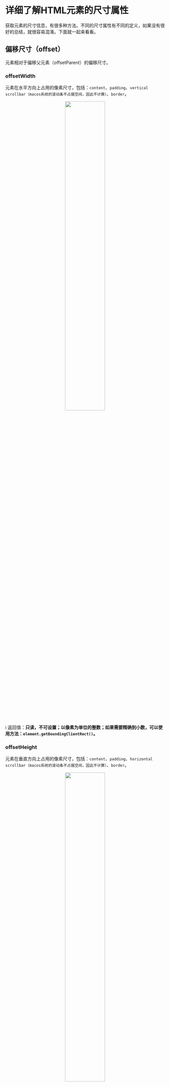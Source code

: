# 详细了解HTML元素的尺寸属性

获取元素的尺寸信息，有很多种方法。不同的尺寸属性有不同的定义，如果没有很好的总结，就很容易混淆。下面就一起来看看。

## 偏移尺寸（offset）

元素相对于偏移父元素（offsetParent）的偏移尺寸。

### offsetWidth

元素在水平方向上占用的像素尺寸，包括：`content`、`padding`、`vertical scrollbar（macos系统的滚动条不占据空间，因此不计算）`、`border`。

<p align="center"><img src="./1.png" width="50%"></p>

ℹ️ 返回值：**只读，不可设置；以像素为单位的整数；如果需要精确到小数，可以使用方法：`element.getBoundingClientRect()`。**

### offsetHeight

元素在垂直方向上占用的像素尺寸，包括：`content`、`padding`、`horizontal scrollbar（macos系统的滚动条不占据空间，因此不计算）`、`border`。

<p align="center"><img src="./1.png" width="50%"></p>

ℹ️ 返回值：**只读，不可设置；以像素为单位的整数；如果需要精确到小数，可以使用方法：`element.getBoundingClientRect()`。**

### offsetParent

`offsetLeft`和`offsetRight`属性的返回值，表示`元素`与`该元素的offsetParent`之间的偏移距离，因此确定offsetParent很重要。

元素的offsetParent确定步骤 —— 按照包含的层级关系，从近到远依次判断该元素的父元素：

1. 是否为定位（position不是static）元素；如果是，则返回该元素。
2. 是否为`<table>`、`<th>`、`<td>`元素；如果是，则返回该元素。
3. 是否为`<body>`元素；如果是，则返回该元素。

offsetParent为null的情况：

- 如果该元素或者其父元素的样式属性`display`设置为`none`。
- 如果该元素的样式属性`position`设置为`fixed`（Firefox返回`<body>`）。
- 该元素为`<body>`或`<html>`。

### offsetLeft

定义：元素左边框外侧距离该元素offsetParent左边框内侧的像素数。

<p align="center"><img src="./2.png" width="50%"></p>

ℹ️ 返回值：**只读，不可设置；以像素为单位的整数；如果需要精确到小数，可以使用方法：`element.getBoundingClientRect()`。**

### offsetTop

定义：元素上边框外侧距离该元素offsetParent上边框内侧的像素数。

<p align="center"><img src="./2.png" width="50%"></p>

ℹ️ 返回值：**只读，不可设置；以像素为单位的整数；如果需要精确到小数，可以使用方法：`element.getBoundingClientRect()`。**

## 客户端尺寸

### clientWidth

元素内部的宽度，包括：`content`、`padding`。

<p align="center"><img src="./3.png" width="50%"></p>

❗对于inline元素，clientWidth返回0。

ℹ️ 返回值：**只读，不可设置；以像素为单位的整数；如果需要精确到小数，可以使用方法：`element.getBoundingClientRect()`。**

### clientHeight

元素内部的高度，包括：`content`、`padding`。

<p align="center"><img src="./3.png" width="50%"></p>

❗对于inline元素，clientHeight返回0。

ℹ️ 返回值：**只读，不可设置；以像素为单位的整数；如果需要精确到小数，可以使用方法：`element.getBoundingClientRect()`。**

## 滚动尺寸

### 滚动产生的原理

当元素无法全部在容器元素中显示时，就会产生滚动条；通过水平或者垂直滚动条的滑动，把需要显示的内容展示到容器元素的视口。

对于Windows操作系统而言，滚动条是占据一定尺寸的；从里到外的尺寸属性：`content`、`padding`、`scroll`、`border`、`margin`。

<p align="center"><img src="./7.png" width="50%"></p>

当发生滚动时，`content` + `padding` 是滚动区域，`scroll` + `border` + `margin` 是固定区域。

<p align="center"><img src="./9.gif" width="80%"></p>

> 通过上图可以看出：发生滚动的区域为`content` + `padding`。

### 滚动的兼容问题

通过下图，可以看出：当发生滚动时，content区域的文字可以溢出到padding区域。

<p align="center"><img src="./10.png" width="80%"></p>

通过下图，可以看出：在Safari浏览器中，元素的margin-right与容器元素的padding-right都未表现，与Chrome浏览器的表现不同。

<p align="center"><img src="./11.png" width="80%"></p>

通过上面两个例子，可以看出：元素的padding、容器元素的padding&margin，都有浏览器的兼容问题。

通过取消设置元素与容器元素的`padding`、`border`、`margin`，以`content`为滚动元素和容器元素：

```html
<style>
  .scroll {
    /* ...scroll style... */
  }

  .scroll-wrap {
    overflow: auto;
    width: 100%;
    height: 100%;
  }

  .scroll-inner {
    overflow: hidden;
    width: max-content;
    width: intrinsic; /* Safari/WebKit uses a non-standard name */
    width: -moz-max-content; /* Firefox/Gecko */
    width: -webkit-max-content; /* Chrome */
    width: max-content;
  }

  .scroll-content {
    /* ...content style... */
  }
</style>

<div class="scroll">
  <div class="scroll-wrap">
    <div class="scroll-inner">
      <div class="scroll-content"></div>
    </div>
  </div>
</div>
```

[通过demo可以看出，scroll的padding、border，scroll-content的padding、border、margin都没有相互影响](https://codepen.io/chinatjc/pen/qBKewZj)

### scrollWidth

容器元素在不使用水平滚动条时，可以全部展示内部元素的最小宽度，包括：`content`、`padding`。

<p align="center"><img src="./5.png" width="50%"></p>

ℹ️ 返回值：**只读，不可设置；以像素为单位的整数；如果需要精确到小数，可以使用方法：`element.getBoundingClientRect()`。**

### scrollHeight

容器元素在不使用垂直滚动条时，可以全部展示内部元素的最小高度，包括：`content`、`padding`。

<p align="center"><img src="./6.png" width="80%"></p>

ℹ️ 返回值：**只读，不可设置；以像素为单位的整数；如果需要精确到小数，可以使用方法：`element.getBoundingClientRect()`。**

### scrollTop

获取该属性时，返回：容器元素在垂直方向滚动的像素数。

设置该属性时：设定容器元素在垂直方向滚动的像素数。

❗垂直方向设置滚动像素数的范围：[0, scrollHeight - clientHeight]；

- 小于0时，`scrollTop`被设置为0。
- 大于`scrollHeight - clientHeight`时，`scrollTop`被设置为`scrollHeight - clientHeight`。

<p align="center"><img src="./8.png" width="60%"></p>

ℹ️ 返回值：**只读，不可设置；以像素为单位的整数；如果需要精确到小数，可以使用方法：`element.getBoundingClientRect()`。**

### scrollLeft

获取该属性时，返回：容器元素在水平方向滚动的像素数。

设置该属性时：设定容器元素在水平方向滚动的像素数。

❗水平方向设置滚动像素数的范围：[0, scrollWidth - clientWidth]；

- 小于0时，`scrollLeft`被设置为0。
- 大于`scrollWidth - clientWidth`时，`scrollTop`被设置为`scrollWidth - clientWidth`。

<p align="center"><img src="./8.png" width="60%"></p>

ℹ️ 返回值：**只读，不可设置；以像素为单位的整数；如果需要精确到小数，可以使用方法：`element.getBoundingClientRect()`。**

## 确定元素尺寸 -- getBoundingClientRect()方法

上面介绍的这些属性： `offsetWidth`、`offsetHeight`、`offsetLeft`、`offsetTop`、`clientWidth`、`clientHeight`、`scrollTop`、`scrollLeft`、`scrollWidth`、`scrollHeight`。返回值都是整数，与真实的数据相比，存在精度上的缺陷。

为此，浏览器在每个元素上提供了`getBoundingClientRect()`方法。

返回 DOMRect 对象，包含8个属性，每个属性值都可以是小数：

- width，其值等于 content + padding + borderWidth 的像素数
- height，其值等于 content + padding + borderWidth 的像素数
- x / left，元素左外侧距离**视口左内侧**的像素数
- y / top，元素上外侧距离**视口上内侧**的像素数
- right，元素右外侧距离**视口左内侧**的像素数
- bottom，元素下外侧距离**视口上内侧**的像素数

<p align="center"><img src="./4.png" width="80%"></p>

## 总结

元素的尺寸，平时使用的频率比较低。但用到时，面对众多的属性，确实容易让人混淆。通过上面简练的示意图，可以快速分辨各个属性的本质区别。希望对大家有帮助。

对于元素尺寸数据而言，建议使用`getBoundingClientRect()`方法，避免因整数的四舍五入而导致的精度问题。其他特定的需求，可以使用特定的属性。

❗所有这些尺寸属性都是只读的，每次访问都会重新计算。因此，应该尽量减少查询它们的次数。比如把查询的值保存在某个变量中，就可以避免影响性能。
